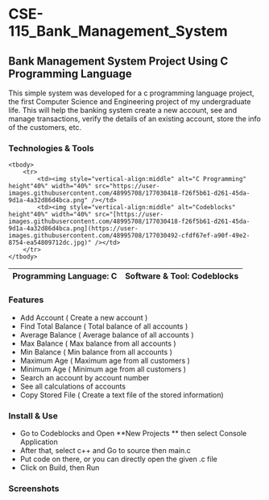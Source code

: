 # CSE-115_Bank_Management_System

## Bank Management System Project Using C Programming Language
This simple system was developed for a c programming language project, the first Computer Science and Engineering project of my undergraduate life. This will help the banking system create a new account, see and manage transactions, verify the details of an existing account, store the info of the customers, etc. 

### Technologies & Tools

 <table>
    <thead>
        <tr>
            <th> Programming Language: C</th>
            <th> Software & Tool: Codeblocks </th>
        </tr>
    </thead>
 
    <tbody>
        <tr>
            <td><img style="vertical-align:middle" alt="C Programming" height"40%" width="40%" src="https://user-images.githubusercontent.com/48995708/177030418-f26f5b61-d261-45da-9d1a-4a32d86d4bca.png" /></td>
            <td><img style="vertical-align:middle" alt="Codeblocks" height"40%" width="40%" src="[https://user-images.githubusercontent.com/48995708/177030418-f26f5b61-d261-45da-9d1a-4a32d86d4bca.png](https://user-images.githubusercontent.com/48995708/177030492-cfdf67ef-a90f-49e2-8754-ea54809712dc.jpg)" /></td>
        </tr>
    </tbody>
 
</table>

### Features
 - Add Account ( Create a new account )
 - Find Total Balance ( Total balance of all accounts )  
 - Average Balance ( Average balance of all accounts )  
 - Max Balance ( Max balance from all accounts )  
 - Min Balance ( Min balance from all accounts )  
 - Maximum Age ( Maximum age from all customers )  
 - Minimum Age ( Minimum age from all customers ) 
 - Search an account by account number
 - See all calculations of accounts
 - Copy Stored File ( Create a text file of the stored information)

### Install & Use
 - Go to Codeblocks and Open **New Projects ** then select Console Application
 - After that, select c++ and Go to source then main.c
 - Put code on there, or you can directly open the given .c file
 - Click on Build, then Run

### Screenshots

